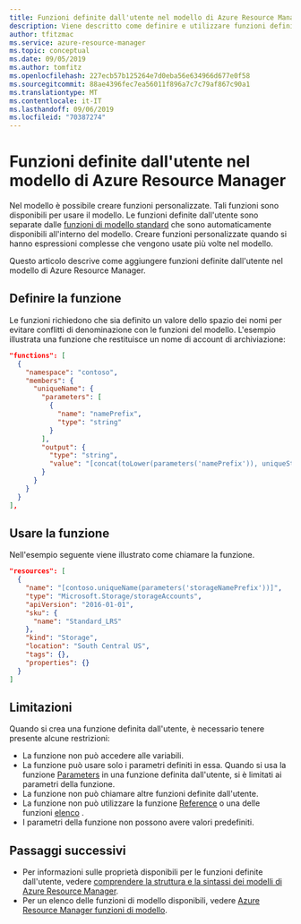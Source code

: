 ```yaml
---
title: Funzioni definite dall'utente nel modello di Azure Resource Manager
description: Viene descritto come definire e utilizzare funzioni definite dall'utente in un modello di Azure Resource Manager.
author: tfitzmac
ms.service: azure-resource-manager
ms.topic: conceptual
ms.date: 09/05/2019
ms.author: tomfitz
ms.openlocfilehash: 227ecb57b125264e7d0eba56e634966d677e0f58
ms.sourcegitcommit: 88ae4396fec7ea56011f896a7c7c79af867c90a1
ms.translationtype: MT
ms.contentlocale: it-IT
ms.lasthandoff: 09/06/2019
ms.locfileid: "70387274"
---
```

# <a name="user-defined-functions-in-azure-resource-manager-template"></a>Funzioni definite dall'utente nel modello di Azure Resource Manager

Nel modello è possibile creare funzioni personalizzate. Tali funzioni sono disponibili per usare il modello. Le funzioni definite dall'utente sono separate dalle [funzioni di modello standard](resource-group-template-functions.md) che sono automaticamente disponibili all'interno del modello. Creare funzioni personalizzate quando si hanno espressioni complesse che vengono usate più volte nel modello.

Questo articolo descrive come aggiungere funzioni definite dall'utente nel modello di Azure Resource Manager.

## <a name="define-the-function"></a>Definire la funzione

Le funzioni richiedono che sia definito un valore dello spazio dei nomi per evitare conflitti di denominazione con le funzioni del modello. L'esempio illustrata una funzione che restituisce un nome di account di archiviazione:

```json
"functions": [
  {
    "namespace": "contoso",
    "members": {
      "uniqueName": {
        "parameters": [
          {
            "name": "namePrefix",
            "type": "string"
          }
        ],
        "output": {
          "type": "string",
          "value": "[concat(toLower(parameters('namePrefix')), uniqueString(resourceGroup().id))]"
        }
      }
    }
  }
],
```

## <a name="use-the-function"></a>Usare la funzione

Nell'esempio seguente viene illustrato come chiamare la funzione.

```json
"resources": [
  {
    "name": "[contoso.uniqueName(parameters('storageNamePrefix'))]",
    "type": "Microsoft.Storage/storageAccounts",
    "apiVersion": "2016-01-01",
    "sku": {
      "name": "Standard_LRS"
    },
    "kind": "Storage",
    "location": "South Central US",
    "tags": {},
    "properties": {}
  }
]
```

## <a name="limitations"></a>Limitazioni

Quando si crea una funzione definita dall'utente, è necessario tenere presente alcune restrizioni:

* La funzione non può accedere alle variabili.
* La funzione può usare solo i parametri definiti in essa. Quando si usa la funzione [Parameters](resource-group-template-functions-deployment.md#parameters) in una funzione definita dall'utente, si è limitati ai parametri della funzione.
* La funzione non può chiamare altre funzioni definite dall'utente.
* La funzione non può utilizzare la funzione [Reference](resource-group-template-functions-resource.md#reference) o una delle funzioni [elenco](resource-group-template-functions-resource.md#list) .
* I parametri della funzione non possono avere valori predefiniti.


## <a name="next-steps"></a>Passaggi successivi

* Per informazioni sulle proprietà disponibili per le funzioni definite dall'utente, vedere [comprendere la struttura e la sintassi dei modelli di Azure Resource Manager](resource-group-authoring-templates.md).
* Per un elenco delle funzioni di modello disponibili, vedere [Azure Resource Manager funzioni di modello](resource-group-template-functions.md).
